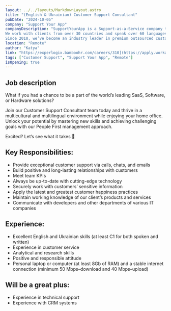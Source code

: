 ```yaml
---
layout: ../../layouts/MarkdownLayout.astro
title: "(English & Ukrainian) Customer Support Consultant"
pubDate: "2024-10-05"
company: "Support Your App"
companyDescription: "SupportYourApp is a Support-as-a-Service company that provides secure technical, customer support, and CX services for tech companies around the globe.
We work with clients from over 30 countries and speak over 60 languages.
Since 2010, we’ve become an industry leader in premium outsourced customer support and turned global with 8 hubs around the world. We treat our team like our clients, surrounding them with unlimited care, an individual approach, and a wholesome positive experience. We welcome people with various backgrounds and experiences. Grab the chance to join us and send your CV in English, pointing out your outstanding skills!"
location: "Remote"
author: "Katya"
link: "https://experlogix.bamboohr.com/careers/310](https://apply.workable.com/supportyourapp/j/4CFE2D66AD/"
tags: ["Customer Support", "Support Your App", "Remote"]
isOpening: true
---
```


## Job description

What if you had a chance to be a part of the world’s leading SaaS, Software, or Hardware solutions?

Join our Customer Support Consultant team today and thrive in a multicultural and multilingual environment while enjoying your home office. Unlock your potential by mastering new skills and achieving challenging goals with our People First management approach.

Excited? Let’s see what it takes 💛

## Key Responsibilities:

- Provide exceptional customer support via calls, chats, and emails
- Build positive and long-lasting relationships with customers
- Meet team KPIs
- Always be up-to-date with cutting-edge technology
- Securely work with customers’ sensitive information
- Apply the latest and greatest customer happiness practices
- Maintain working knowledge of our client’s products and services
- Communicate with developers and other departments of various IT companies

## Experience:

- Excellent English and Ukrainian skills (at least C1 for both spoken and written)
- Experience in customer service
- Analytical and research skills
- Positive and responsible attitude
- Personal laptop or computer (at least 8Gb of RAM) and a stable internet connection (minimum 50 Mbps–download and 40 Mbps–upload)

## Will be a great plus:

- Experience in technical support
- Experience with CRM systems
